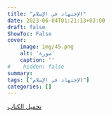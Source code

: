 ```yaml
---
title: "الإجتهاد في الإسلام"
date: 2023-06-04T01:21:13+03:00
draft: false
ShowToc: False
cover:
    image: img/45.png
    alt: 'صورة'
    caption: ''
#    hidden: false
summary: 
tags: ["الإجتهاد في الإسلام"]
categories: []
---
```

[تحميل الكتاب](./../../books/45.pdf)

